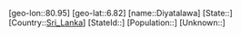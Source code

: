 ﻿---
location: [6.82,80.95]
type: City
tags:
- geo/City


SpocWebEntityId: 29818
isDeleted: false
confidential: public

---
[geo-lon::80.95]
[geo-lat::6.82]
[name::Diyatalawa]
[State::]
[Country::[Sri_Lanka](geo/Continent/Asia/Sri_Lanka.md)]
[StateId::]
[Population::]
[Unknown::]


